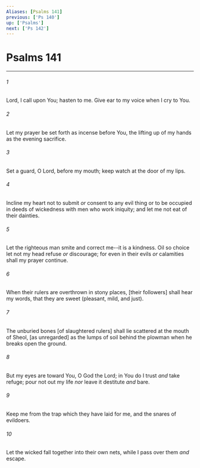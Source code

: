 ```yaml
---
Aliases: [Psalms 141]
previous: ['Ps 140']
up: ['Psalms']
next: ['Ps 142']
---
```

# Psalms 141

***














###### 1 






Lord, I call upon You; hasten to me. Give ear to my voice when I cry to You. 













###### 2 






Let my prayer be set forth as incense before You, the lifting up of my hands as the evening sacrifice. 













###### 3 






Set a guard, O Lord, before my mouth; keep watch at the door of my lips. 













###### 4 






Incline my heart not to submit _or_ consent to any evil thing or to be occupied in deeds of wickedness with men who work iniquity; and let me not eat of their dainties. 













###### 5 






Let the righteous man smite and correct me--it is a kindness. Oil so choice let not my head refuse _or_ discourage; for even in their evils _or_ calamities shall my prayer continue. 













###### 6 






When their rulers are overthrown in stony places, [their followers] shall hear my words, that they are sweet (pleasant, mild, and just). 













###### 7 






The unburied bones [of slaughtered rulers] shall lie scattered at the mouth of Sheol, [as unregarded] as the lumps of soil behind the plowman when he breaks open the ground. 













###### 8 






But my eyes are toward You, O God the Lord; in You do I trust _and_ take refuge; pour not out my life _nor_ leave it destitute _and_ bare. 













###### 9 






Keep me from the trap which they have laid for me, and the snares of evildoers. 













###### 10 






Let the wicked fall together into their own nets, while I pass over them _and_ escape.
